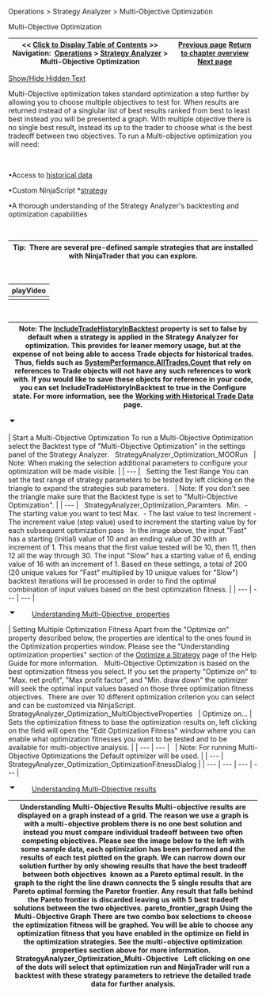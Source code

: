 ﻿


Operations \> Strategy Analyzer \> Multi\-Objective Optimization






















Multi\-Objective Optimization







| \<\< [Click to Display Table of Contents](multi-objective_optimization.md) \>\> **Navigation:**     [Operations](operations.md) \> [Strategy Analyzer](strategy_analyzer.md) \> Multi\-Objective Optimization | [Previous page](walk_forward_optimize_a_strate.md) [Return to chapter overview](strategy_analyzer.md) [Next page](ai-generate.md) |
| --- | --- |




[Show/Hide Hidden Text](javascript:HMToggleExpandAll(!HMAnyToggleOpen()) "Click to open/close expanding sections")









Multi\-Objective optimization takes standard optimization a step further by allowing you to choose multiple objectives to test for. When results are returned instead of a singlular list of best results ranked from best to least best instead you will be presented a graph. With multiple objective there is no single best result, instead its up to the trader to choose what is the best tradeoff between two objectives. To run a Multi\-objective optimization you will need:


 


•Access to [historical data](data_by_provider.md)

•Custom NinjaScript \*[strategy](strategy.md) 

•A thorough understanding of the Strategy Analyzer's backtesting and optimization capabilities

 




| Tip:  There are several pre\-defined sample strategies that are installed with NinjaTrader that you can explore. |
| --- |



 




| playVideo |
| --- |
|  |



 




| Note: The [IncludeTradeHistoryInBacktest](includetradehistoryinbacktest.md) property is set to false by default when a strategy is applied in the Strategy Analyzer for optimization. This provides for leaner memory usage, but at the expense of not being able to access Trade objects for historical trades. Thus, fields such as [SystemPerformance.AllTrades.Count](alltrades.md) that rely on references to Trade objects will not have any such references to work with. If you would like to save these objects for reference in your code, you can set IncludeTradeHistoryInBacktest to true in the Configure state. For more information, see the [Working with Historical Trade Data](strategyanalyzer_properties_2.md) page. |
| --- |



![tog_minus](tog_minus.gif)




| Start a Multi\-Objective Optimization To run a Multi\-Objective Optimization select the Backtest type of "Multi\-Objective Optimization" in the settings panel of the Strategy Analyzer.    StrategyAnalyzer_Optimization_MOORun     | Note: When making the selection additional parameters to configure your optimization will be made visible. | | --- |      Setting the Test Range You can set the test range of strategy parameters to be tested by left clicking on the triangle to expand the strategies sub parameters.     | Note: If you don't see the triangle make sure that the Backtest type is set to "Multi\-Objective Optimization". | | --- |      StrategyAnalyzer_Optimization_Paramters   Min.  \- The starting value you want to test  Max.  \- The last value to test  Increment \- The increment value (step value) used to increment the starting value by for each subsequent optimization pass   In the image above, the input "Fast" has a starting (initial) value of 10 and an ending value of 30 with an increment of 1\. This means that the first value tested will be 10, then 11, then 12 all the way through 30\. The input "Slow" has a starting value of 6, ending value of 16 with an increment of 1\. Based on these settings, a total of 200 (20 unique values for "Fast" multiplied by 10 unique values for "Slow") backtest iterations will be processed in order to find the optimal combination of input values based on the best optimization fitness. |
| --- | --- | --- |



![tog_minus](tog_minus.gif)        [Understanding Multi\-Objective  properties](javascript:HMToggle('toggle','UnderstandingMulti-Objectiveproperties','UnderstandingMulti-Objectiveproperties_ICON'))




| Setting Multiple Optimization Fitness  Apart from the "Optimize on" property described below, the properties are identical to the ones found in the Optimization properties window. Please see the "Understanding optimization properties" section of the [Optimize a Strategy](optimize_a_strategy.md) page of the Help Guide for more information.   Multi\-Objective Optimization is based on the best optimization fitness you select. If you set the property "Optimize on" to "Max. net profit", "Max profit factor", and "Min. draw down" the optimizer will seek the optimal input values based on those three optimization fitness objectives.  There are over 10 different optimization criterion you can select and can be customized via NinjaScript.   StrategyAnalyzer_Optimization_MultiObjectiveProperties     | Optimize on... | Sets the optimization fitness to base the optimization results on, left clicking on the field will open the "Edit Optimization Fitness" window where you can enable what optimization fitnesses you want to be tested and to be available for multi\-objective analysis. | | --- | --- |        | Note: For running Multi\-Objective Optimizations the Default optimizer will be used. | | --- |      StrategyAnalyzer_Optimization_OptimizationFitnessDialog |
| --- | --- | --- | --- |



![tog_minus](tog_minus.gif)        [Understanding Multi\-Objective results](javascript:HMToggle('toggle','UnderstandingMultiobjectiveResults','UnderstandingMultiobjectiveResults_ICON'))




| Understanding Multi\-Objective Results Multi\-objective results are displayed on a graph instead of a grid. The reason we use a graph is with a multi\-objective problem there is no one best solution and instead you must compare individual tradeoff between two often competing objectives. Please see the image below to the left with some sample data, each optimization has been performed and the results of each test plotted on the graph. We can narrow down our solution further by only showing results that have the best tradeoff between both objectives  known as a Pareto optimal result. In the graph to the right the line drawn connects the 5 single results that are Pareto optimal forming the Paretor frontier. Any result that falls behind the Pareto frontier is discarded leaving us with 5 best tradeoff solutions between the two objectives.  pareto_frontier_graph Using the Multi\-Objective Graph There are two combo box selections to choose the optimization fitness will be graphed. You will be able to choose any optimization fitness that you have enabled in the optimize on field in the optimization strategies. See the multi\-objective optimization properties section above for more information.   StrategyAnalyzer_Optimization_Multi-Objective   Left clicking on one of the dots will select that optimization run and NinjaTrader will run a backtest with these strategy parameters to retrieve the detailed trade data for further analysis. |
| --- |










